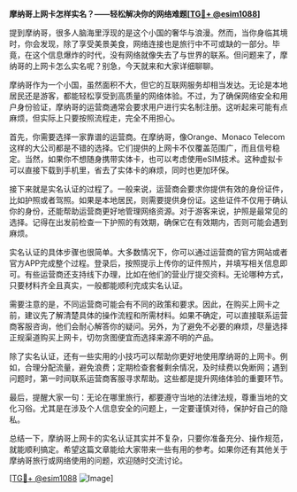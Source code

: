 **摩纳哥上网卡怎样实名？——轻松解决你的网络难题[[TG💪+ @esim1088](https://t.me/s/esim1088)]**

提到摩纳哥，很多人脑海里浮现的是这个小国的奢华与浪漫。然而，当你身临其境时，你会发现，除了享受美景美食，网络连接也是旅行中不可或缺的一部分。毕竟，在这个信息爆炸的时代，没有网络就像失去了与世界的联系。但问题来了，摩纳哥的上网卡怎么实名呢？别急，今天就来和大家详细聊聊。

摩纳哥作为一个小国，虽然面积不大，但它的互联网服务却相当发达。无论是本地居民还是游客，都能轻松享受到高质量的网络体验。不过，为了确保网络安全和用户身份验证，摩纳哥的运营商通常会要求用户进行实名制注册。这听起来可能有点麻烦，但实际上只要按照流程走，完全不用担心。

首先，你需要选择一家靠谱的运营商。在摩纳哥，像Orange、Monaco Telecom这样的大公司都是不错的选择。它们提供的上网卡不仅覆盖范围广，而且信号稳定。当然，如果你不想随身携带实体卡，也可以考虑使用eSIM技术。这种虚拟卡可以直接下载到手机里，省去了实体卡的麻烦，同时也更加环保。

接下来就是实名认证的过程了。一般来说，运营商会要求你提供有效的身份证件，比如护照或者驾照。如果是本地居民，则需要提供身份证。这些证件不仅用于确认你的身份，还能帮助运营商更好地管理网络资源。对于游客来说，护照是最常见的选择。记得在出发前检查一下护照的有效期，确保它在有效期内，否则可能会遇到麻烦。

实名认证的具体步骤也很简单。大多数情况下，你可以通过运营商的官方网站或者官方APP完成整个过程。登录后，按照提示上传你的证件照片，并填写相关信息即可。有些运营商还支持线下办理，比如在他们的营业厅提交资料。无论哪种方式，只要材料齐全且真实，一般都能顺利完成实名认证。

需要注意的是，不同运营商可能会有不同的政策和要求。因此，在购买上网卡之前，建议先了解清楚具体的操作流程和所需材料。如果不确定，可以直接联系运营商客服咨询，他们会耐心解答你的疑问。另外，为了避免不必要的麻烦，尽量选择正规渠道购买上网卡，切勿贪图便宜而选择来源不明的产品。

除了实名认证，还有一些实用的小技巧可以帮助你更好地使用摩纳哥的上网卡。例如，合理分配流量，避免浪费；定期检查套餐剩余情况，及时续费以免断网；遇到问题时，第一时间联系运营商客服寻求帮助。这些都是提升网络体验的重要环节。

最后，提醒大家一句：无论在哪里旅行，都要遵守当地的法律法规，尊重当地的文化习俗。尤其是在涉及个人信息安全的问题上，一定要谨慎对待，保护好自己的隐私。

总结一下，摩纳哥上网卡的实名认证其实并不复杂，只要你准备充分、操作规范，就能顺利搞定。希望这篇文章能给大家带来一些有用的参考。如果你还有其他关于摩纳哥旅行或网络使用的问题，欢迎随时交流讨论。

[[TG💪+ @esim1088](https://t.me/s/esim1088) ![Image](https://i.postimg.cc/4NQfJmqS/Snipaste-2025-05-13-00-14-12.png)]